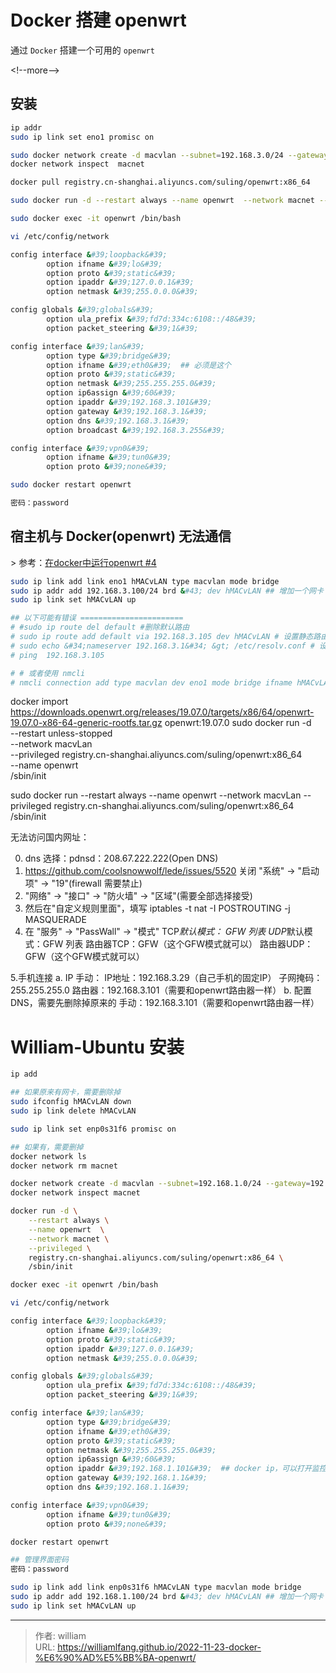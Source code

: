 # Docker 搭建 openwrt


通过 `Docker` 搭建一个可用的 `openwrt`

&lt;!--more--&gt;

## 安装

```bash
ip addr
sudo ip link set eno1 promisc on

sudo docker network create -d macvlan --subnet=192.168.3.0/24 --gateway=192.168.3.1 -o parent=eno1 macnet
docker network inspect  macnet

docker pull registry.cn-shanghai.aliyuncs.com/suling/openwrt:x86_64

sudo docker run -d --restart always --name openwrt  --network macnet --privileged registry.cn-shanghai.aliyuncs.com/suling/openwrt:x86_64 /sbin/init

sudo docker exec -it openwrt /bin/bash

vi /etc/config/network

config interface &#39;loopback&#39;
        option ifname &#39;lo&#39;
        option proto &#39;static&#39;
        option ipaddr &#39;127.0.0.1&#39;
        option netmask &#39;255.0.0.0&#39;

config globals &#39;globals&#39;
        option ula_prefix &#39;fd7d:334c:6108::/48&#39;
        option packet_steering &#39;1&#39;

config interface &#39;lan&#39;
        option type &#39;bridge&#39;
        option ifname &#39;eth0&#39;  ## 必须是这个
        option proto &#39;static&#39;
        option netmask &#39;255.255.255.0&#39;
        option ip6assign &#39;60&#39;
        option ipaddr &#39;192.168.3.101&#39;
        option gateway &#39;192.168.3.1&#39;
        option dns &#39;192.168.3.1&#39;
        option broadcast &#39;192.168.3.255&#39;

config interface &#39;vpn0&#39;
        option ifname &#39;tun0&#39;
        option proto &#39;none&#39;

sudo docker restart openwrt

密码：password
```





## 宿主机与 Docker(openwrt) 无法通信

&gt; 参考：[在docker中运行openwrt #4](https://github.com/lisaac/blog/issues/4)

```bash
sudo ip link add link eno1 hMACvLAN type macvlan mode bridge
sudo ip addr add 192.168.3.100/24 brd &#43; dev hMACvLAN ## 增加一个网卡
sudo ip link set hMACvLAN up

## 以下可能有错误 =======================
# #sudo ip route del default #删除默认路由
# sudo ip route add default via 192.168.3.105 dev hMACvLAN # 设置静态路由
# sudo echo &#34;nameserver 192.168.3.1&#34; &gt; /etc/resolv.conf # 设置静态 dns 服务器
# ping  192.168.3.105

# # 或者使用 nmcli
# nmcli connection add type macvlan dev eno1 mode bridge ifname hMACvLAN autoconnect yes save yes
```


docker import https://downloads.openwrt.org/releases/19.07.0/targets/x86/64/openwrt-19.07.0-x86-64-generic-rootfs.tar.gz openwrt:19.07.0
sudo docker run -d \
   --restart unless-stopped \
   --network macvLan \
   --privileged registry.cn-shanghai.aliyuncs.com/suling/openwrt:x86_64 \
   --name openwrt \
   /sbin/init

sudo docker run --restart always --name openwrt  --network macvLan --privileged registry.cn-shanghai.aliyuncs.com/suling/openwrt:x86_64 /sbin/init




无法访问国内网址：

0. dns 选择：pdnsd：208.67.222.222(Open DNS)
1. https://github.com/coolsnowwolf/lede/issues/5520
   关闭 &#34;系统&#34; -&gt; &#34;启动项&#34; -&gt; &#34;19&#34;(firewall 需要禁止)
2. &#34;网络&#34; -&gt; &#34;接口&#34; -&gt; &#34;防火墙&#34; -&gt; &#34;区域&#34;(需要全部选择接受)
3. 然后在&#34;自定义规则里面&#34;，填写 iptables -t nat -I POSTROUTING -j MASQUERADE
4. 在 &#34;服务&#34; -&gt; &#34;PassWall&#34; -&gt; &#34;模式&#34;
   TCP*默认模式： GFW 列表
   UDP*默认模式：GFW 列表
   路由器TCP：GFW（这个GFW模式就可以）
   路由器UDP：GFW（这个GFW模式就可以）

5.手机连接
    a. IP 手动：
        IP地址：192.168.3.29（自己手机的固定IP）
        子网掩码：255.255.255.0
        路由器：192.168.3.101（需要和openwrt路由器一样）
    b. 配置DNS，需要先删除掉原来的
        手动：192.168.3.101（需要和openwrt路由器一样）





# William-Ubuntu 安装

```bash
ip add

## 如果原来有网卡，需要删除掉
sudo ifconfig hMACvLAN down
sudo ip link delete hMACvLAN

sudo ip link set enp0s31f6 promisc on

## 如果有，需要删掉
docker network ls
docker network rm macnet

docker network create -d macvlan --subnet=192.168.1.0/24 --gateway=192.168.1.1 -o parent=enp0s31f6 macnet
docker network inspect macnet

docker run -d \
	--restart always \
	--name openwrt  \
	--network macnet \
	--privileged \
	registry.cn-shanghai.aliyuncs.com/suling/openwrt:x86_64 \
	/sbin/init

docker exec -it openwrt /bin/bash

vi /etc/config/network

config interface &#39;loopback&#39;
        option ifname &#39;lo&#39;
        option proto &#39;static&#39;
        option ipaddr &#39;127.0.0.1&#39;
        option netmask &#39;255.0.0.0&#39;

config globals &#39;globals&#39;
        option ula_prefix &#39;fd7d:334c:6108::/48&#39;
        option packet_steering &#39;1&#39;

config interface &#39;lan&#39;
        option type &#39;bridge&#39;
        option ifname &#39;eth0&#39;
        option proto &#39;static&#39;
        option netmask &#39;255.255.255.0&#39;
        option ip6assign &#39;60&#39;
        option ipaddr &#39;192.168.1.101&#39;  ## docker ip，可以打开监控界面
        option gateway &#39;192.168.1.1&#39;
        option dns &#39;192.168.1.1&#39;

config interface &#39;vpn0&#39;
        option ifname &#39;tun0&#39;
        option proto &#39;none&#39;

docker restart openwrt

## 管理界面密码
密码：password

sudo ip link add link enp0s31f6 hMACvLAN type macvlan mode bridge
sudo ip addr add 192.168.1.100/24 brd &#43; dev hMACvLAN ## 增加一个网卡
sudo ip link set hMACvLAN up
```


---

> 作者: william  
> URL: https://williamlfang.github.io/2022-11-23-docker-%E6%90%AD%E5%BB%BA-openwrt/  

